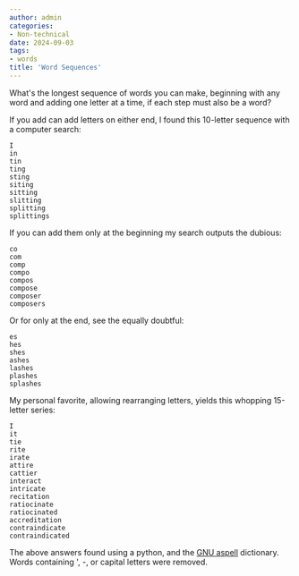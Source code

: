 ```yaml
---
author: admin
categories:
- Non-technical
date: 2024-09-03
tags:
- words
title: 'Word Sequences'
---
```


What's the longest sequence of words you can make, beginning with any word and adding one letter at a time, if each step must also be a word?

If you add can add letters on either end, I found this 10-letter sequence with a computer search:

    I
    in
    tin
    ting
    sting
    siting
    sitting
    slitting
    splitting
    splittings

If you can add them only at the beginning my search outputs the dubious:

    co
    com
    comp
    compo
    compos
    compose
    composer
    composers

Or for only at the end, see the equally doubtful:

    es
    hes
    shes
    ashes
    lashes
    plashes
    splashes

My personal favorite, allowing rearranging letters, yields this whopping 15-letter series:

    I
    it
    tie
    rite
    irate
    attire
    cattier
    interact
    intricate
    recitation
    ratiocinate
    ratiocinated
    accreditation
    contraindicate
    contraindicated

The above answers found using a python, and the [GNU aspell](https://ftp.gnu.org/gnu/aspell/dict/0index.html) dictionary. Words containing ', -, or capital letters were removed.
